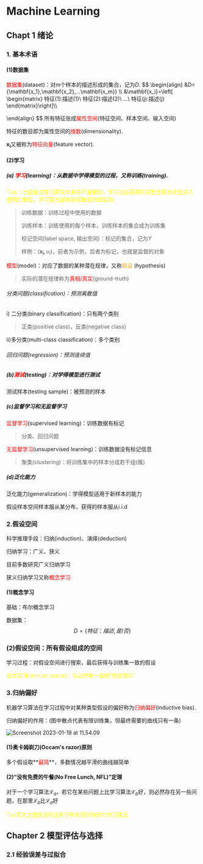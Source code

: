# Machine Learning

## Chapt 1 绪论

### 1. 基本术语

#### (1)数据集

<font color=red>数据集</font>(dataset)：对m个样本的描述形成的集合，记为$D$.
$$
\begin{align}
&D=\{\mathbf{x_1},\mathbf{x_2},...\mathbf{x_m}\} \\\\
&\mathbf{x_i}=\left[
\begin{matrix}
特征(1):描述(1)\\
特征(2):描述(2)\\
...\\
特征(j):描述(j)
\end{matrix}\right]\\\\

\end{align}
$$
所有特征张成<font color=red>属性空间</font>(特征空间、样本空间、输入空间)

特征的数目即为属性空间的<font color=red>维数</font>(dimensionality).

$\mathbf{x_i}$又被称为<font color=red>特征向量</font>(feature vector).

#### (2)学习

##### (a) <font color=red>学习</font>(learning)：从数据中学得模型的过程，又称训练(training).

<font color=yellow>Tips：也就是说学习算法本身并不是模型，学习之后获得的实例化算法才是投入使用的模型，学习算法是用来获取最终模型的.</font>

> 训练数据：训练过程中使用的数据
>
> 训练样本：训练使用的每个样本，训练样本的集合成为训练集
>
> 标记空间(label space, 输出空间)：标记的集合，记为$\Upsilon$
>
> 样例：$(\mathbf{x_i},\upsilon_i)$，前者为示例，后者为标记，也就是监督的对象

<font color=red>模型</font>(model)：对应了数据的某种潜在规律，又称<font color=orange>假设 </font>(hypothesis)

> 实际的潜在规律称为<font color=red>真相/真实</font>(ground-truth)

###### 分类问题(classification)：预测离散值

i) 二分类(binary classification)：只有两个类别

> 正类(positive class)，反类(negative class)

ii)多分类(multi-class classification)：多个类别

###### 回归问题(regression)：预测连续值

##### (b)<font color=red>测试</font>(testing)：对学得模型进行测试

测试样本(testing sample)：被预测的样本

##### (c)监督学习和无监督学习

<font color=red>监督学习</font>(supervised learning)：训练数据有标记

> 分类、回归问题

<font color=red>无监督学习</font>(unsupervised learning)：训练数据没有标记信息

> 聚类(clustering)：将训练集中的样本分成若干组(簇)

##### (d)泛化能力

泛化能力(generalization)：学得模型适用于新样本的能力

假设样本空间样本服从某分布，获得的样本服从i.i.d

### 2.假设空间

科学推理手段：归纳(induction)<!--泛化-->、演绎(deduction)<!--特化-->

归纳学习：广义、狭义

目前多数研究广义归纳学习

狭义归纳学习又称<font color=red>概念学习</font>

#### (1)概念学习

基础：布尔概念学习

数据集：
$$
D=\{特征：描述,是/否\}
$$

### (2)假设空间：所有假设组成的空间

学习过程：对假设空间进行搜索，最后获得与训练集一致的假设

<font color=yellow>版本空间(version space)：与训练集一致的“假设空间”</font>

### 3.归纳偏好

机器学习算法在学习过程中对某种类型假设的偏好称为<font color=red>归纳偏好</font>(inductive bias).

归纳偏好的作用：(图中散点代表有限训练集，但最终需要的曲线只有一条)

![Screenshot 2023-01-19 at 11.54.09](/Users/polly/Desktop/寒假/ML-Practice-zhouzhihua/img/bias.png)

#### (1)奥卡姆剃刀(Occam's razor)原则

多个假设取**<font color=red>最简</font>**，多数情况越平滑的曲线越简单

#### (2)“没有免费的午餐(No Free Lunch, NFL)”定理

对于一个学习算法$\mathcal{L}_a$，若它在某些问题上比学习算法$\mathcal{L}_b$好，则必然存在另一些问题，在那里$\mathcal{L}_b$比$\mathcal{L}_a$好

<font color=yellow>Tip:简言之就是没有适用于所有预测场景的学习算法.</font>

## Chapter 2 模型评估与选择

### 2.1 经验误差与过拟合



















